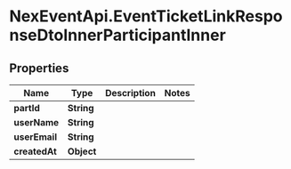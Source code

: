 # NexEventApi.EventTicketLinkResponseDtoInnerParticipantInner

## Properties

Name | Type | Description | Notes
------------ | ------------- | ------------- | -------------
**partId** | **String** |  | 
**userName** | **String** |  | 
**userEmail** | **String** |  | 
**createdAt** | **Object** |  | 


